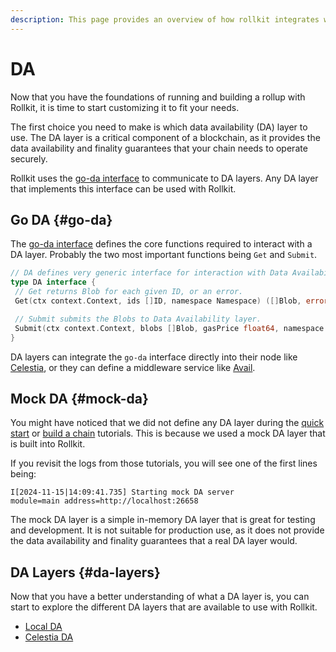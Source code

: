 ```yaml
---
description: This page provides an overview of how rollkit integrates with DA.
---
```


<!-- markdownlint-disable MD033 -->

# DA

Now that you have the foundations of running and building a rollup with Rollkit, it is time to start customizing it to fit your needs.

The first choice you need to make is which data availability (DA) layer to use. The DA layer is a critical component of a blockchain, as it provides the data availability and finality guarantees that your chain needs to operate securely.

Rollkit uses the [go-da interface](https://github.com/rollkit/go-da) to communicate to DA layers. Any DA layer that implements this interface can be used with Rollkit.

## Go DA {#go-da}

The [go-da interface](https://github.com/rollkit/go-da) defines the core functions required to interact with a DA layer. Probably the two most important functions being `Get` and `Submit`.

```go
// DA defines very generic interface for interaction with Data Availability layers.
type DA interface {
 // Get returns Blob for each given ID, or an error.
 Get(ctx context.Context, ids []ID, namespace Namespace) ([]Blob, error)

 // Submit submits the Blobs to Data Availability layer.
 Submit(ctx context.Context, blobs []Blob, gasPrice float64, namespace Namespace) ([]ID, error)
}
```

DA layers can integrate the `go-da` interface directly into their node like [Celestia](celestia-da), or they can define a middleware service like [Avail](avail-da).

## Mock DA {#mock-da}

You might have noticed that we did not define any DA layer during the [quick start](../quick-start.md) or [build a chain](../wordle.md) tutorials. This is because we used a mock DA layer that is built into Rollkit.

If you revisit the logs from those tutorials, you will see one of the first lines being:

```shell
I[2024-11-15|14:09:41.735] Starting mock DA server                      module=main address=http://localhost:26658
```

The mock DA layer is a simple in-memory DA layer that is great for testing and development. It is not suitable for production use, as it does not provide the data availability and finality guarantees that a real DA layer would.

## DA Layers {#da-layers}

Now that you have a better understanding of what a DA layer is, you can start to explore the different DA layers that are available to use with Rollkit.

* [Local DA](local-da.md)
* [Celestia DA](celestia-da.md)
